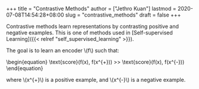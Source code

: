 +++
title = "Contrastive Methods"
author = ["Jethro Kuan"]
lastmod = 2020-07-08T14:54:28+08:00
slug = "contrastive_methods"
draft = false
+++

Contrastive methods learn representations by contrasting positive and negative
examples. This is one of methods used in [Self-supervised Learning]({{< relref "self_supervised_learning" >}}).

The goal is to learn an encoder \\(f\\) such that:

\begin{equation}
\text{score}(f(x), f(x^{+})) >> \text{score}(f(x), f(x^{-}))
\end{equation}

where \\(x^{+}\\) is a positive example, and \\(x^{-}\\) is a negative example.
